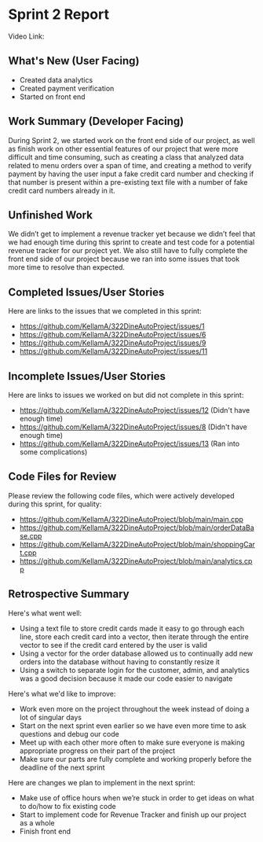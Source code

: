 # Sprint 2 Report 
Video Link: 
## What's New (User Facing)
 * Created data analytics
 * Created payment verification
 * Started on front end

## Work Summary (Developer Facing)
During Sprint 2, we started work on the front end side of our project, as well as finish work on other essential features of our project that were more difficult and time consuming, such as creating a class that analyzed data related to menu orders over a span of time, and creating a method to verify payment by having the user input a fake credit card number and checking if that number is present within a pre-existing text file with a number of fake credit card numbers already in it.

## Unfinished Work
We didn’t get to implement a revenue tracker yet because we didn’t feel that we had enough time during this sprint to create and test code for a potential revenue tracker for our project yet. We also still have to fully complete the front end side of our project because we ran into some issues that took more time to resolve than expected.

## Completed Issues/User Stories
Here are links to the issues that we completed in this sprint:

 * https://github.com/KellamA/322DineAutoProject/issues/1
 * https://github.com/KellamA/322DineAutoProject/issues/6
 * https://github.com/KellamA/322DineAutoProject/issues/9
 * https://github.com/KellamA/322DineAutoProject/issues/11 

 ## Incomplete Issues/User Stories
 Here are links to issues we worked on but did not complete in this sprint:
 
 * https://github.com/KellamA/322DineAutoProject/issues/12 (Didn't have enough time) 
 * https://github.com/KellamA/322DineAutoProject/issues/8 (Didn't have enough time)
 * https://github.com/KellamA/322DineAutoProject/issues/13 (Ran into some complications)

## Code Files for Review
Please review the following code files, which were actively developed during this sprint, for quality:
 * https://github.com/KellamA/322DineAutoProject/blob/main/main.cpp
 * https://github.com/KellamA/322DineAutoProject/blob/main/orderDataBase.cpp
 * https://github.com/KellamA/322DineAutoProject/blob/main/shoppingCart.cpp 
 * https://github.com/KellamA/322DineAutoProject/blob/main/analytics.cpp 
 
## Retrospective Summary
Here's what went well:
  * Using a text file to store credit cards made it easy to go through each line, store each credit card into a vector, then iterate through the entire vector to see if the credit card entered by the user is valid
  * Using a vector for the order database allowed us to continually add new orders into the database without having to constantly resize it
  * Using a switch to separate login for the customer, admin, and analytics was a good decision because it made our code easier to navigate

 Here's what we'd like to improve:
   * Work even more on the project throughout the week instead of doing a lot of singular days
  * Start on the next sprint even earlier so we have even more time to ask questions and debug our code
  * Meet up with each other more often to make sure everyone is making appropriate progress on their part of the project
  * Make sure our parts are fully complete and working properly before the deadline of the next sprint

Here are changes we plan to implement in the next sprint:
   * Make use of office hours when we’re stuck in order to get ideas on what to do/how to fix existing code
  * Start to implement code for Revenue Tracker and finish up our project as a whole
  * Finish front end
